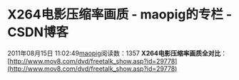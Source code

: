 # X264电影压缩率画质 - maopig的专栏 - CSDN博客
2011年08月15日 11:02:49[maopig](https://me.csdn.net/maopig)阅读数：1357
**X264电影压缩率画质全对比**：[http://www.mov8.com/dvd/freetalk_show.asp?id=29778](http://www.mov8.com/dvd/freetalk_show.asp?id=29778)
